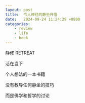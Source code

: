 ```yaml
---
layout: post
title:  令人神往的静坐开悟
date:   2024-09-24 11:24:29 +0800
categories: 
    - review 
    - life
    - book
---
```


静修 RETREAT

活在当下

个人想法的一本书籍

没有教导任何静坐的技巧

而是佛学和哲学的讨论